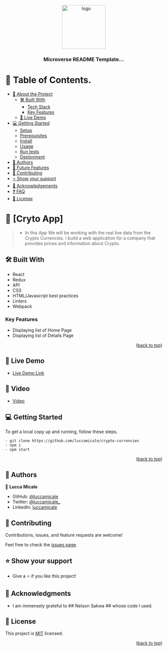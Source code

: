 <div align="center">

  <img src="../img/murple_logo.png" alt="logo" width="140"  height="auto" />
  <br/>

  <h3><b>Microverse README Template...</b></h3>

</div>


# 📗 Table of Contents.

- [📖 About the Project](#about-project)
  - [🛠 Built With](#built-with)
    - [Tech Stack](#tech-stack)
    - [Key Features](#key-features)
  - [🚀 Live Demo](#live-demo)
- [💻 Getting Started](#getting-started)
  - [Setup](#setup)
  - [Prerequisites](#prerequisites)
  - [Install](#install)
  - [Usage](#usage)
  - [Run tests](#run-tests)
  - [Deployment](#triangular_flag_on_post-deployment)
- [👥 Authors](#authors)
- [🔭 Future Features](#future-features)
- [🤝 Contributing](#contributing)
- [⭐️ Show your support](#support)
- [🙏 Acknowledgements](#acknowledgements)
- [❓ FAQ](#faq)
- [📝 License](#license)

<!-- PROJECT DESCRIPTION -->

# 📖 [Cryto App] <a name="about-project"></a>

> - In this App We will be working with the real live data from the Crypto Currencies. I build a web application for a company that provides prices and information about Crypto.

## 🛠 Built With <a name="built-with"></a>

- React
- Redux
- API
- CSS
- HTML/Javascript best practices
- Linters
- Webpack

<!-- Features -->

### Key Features <a name="key-features"></a>

- Displaying list of Home Page
- Displaying list of Details Page

<p align="right">(<a href="#readme-top">back to top</a>)</p>

<!-- LIVE DEMO -->

## 🚀 Live Demo <a name="live-demo"></a>


- [Live Demo Link](https://crypto-currencies-puce.vercel.app/)

## 🚀 Video

- [Video](https://www.loom.com/share/2604f87bfdca432f97bbb963a1f95574)


<!-- GETTING STARTED -->

## 💻 Getting Started <a name="getting-started"></a>

To get a local copy up and running, follow these steps.

```
- git clone https://github.com/luccamicale/crypto-currencies
- npm i
- npm start
```

<p align="right">(<a href="#readme-top">back to top</a>)</p>

<!-- AUTHORS -->

## 👥 Authors <a name="authors"></a>

👤 **Lucca Micale**

- GitHub: [@luccamicale](https://github.com/luccamicale)
- Twitter: [@luccamicale_](https://twitter.com/LuccaMicale_)
- LinkedIn: [luccamicale](https://www.linkedin.com/in/lucca-micale-907908233/)

<!-- CONTRIBUTING -->

## 🤝 Contributing <a name="contributing"></a>

Contributions, issues, and feature requests are welcome!

Feel free to check the [issues page](../../issues/).

<!-- SUPPORT -->

## ⭐️ Show your support <a name="support"></a>

- Give a ⭐️ if you like this project!

<!-- ACKNOWLEDGEMENTS -->

## 🙏 Acknowledgments <a name="acknowledgements"></a>

- I am immensely grateful to ## Nelson Sakwa ## whose code I used.

<!-- FAQ (optional) -->

## 📝 License <a name="license"></a>

This project is [MIT](./MIT.md) licensed.

<p align="right">(<a href="#readme-top">back to top</a>)</p>
